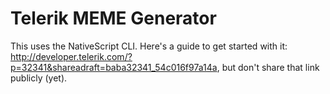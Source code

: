 # Telerik MEME Generator

This uses the NativeScript CLI. Here's a guide to get started with it: http://developer.telerik.com/?p=32341&shareadraft=baba32341_54c016f97a14a, but don't share that link publicly (yet).


